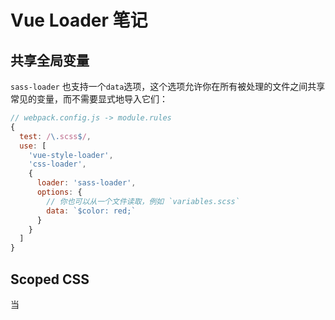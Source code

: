 # Vue Loader 笔记

## 共享全局变量

`sass-loader` 也支持一个`data`选项，这个选项允许你在所有被处理的文件之间共享常见的变量，而不需要显式地导入它们：

```javascript
// webpack.config.js -> module.rules
{
  test: /\.scss$/,
  use: [
    'vue-style-loader',
    'css-loader',
    {
      loader: 'sass-loader',
      options: {
        // 你也可以从一个文件读取，例如 `variables.scss`
        data: `$color: red;`
      }
    }
  ]
}
```
 
## Scoped CSS

当 <style> 标签有 scoped 属性时，它的 CSS 只作用于当前组件中的元素。

```html
<style scoped>
.example {
  color: red;
}
</style>

<template>
  <div class="example">hi</div>
</template>
```
### 子组件的根元素

    使用 scoped 后，父组件的样式将不会渗透到子组件中。不过一个子组件的根节点会同时受其父组件的 scoped CSS 和
    
    子组件的 scoped CSS 的影响。这样设计是为了让父组件可以从布局的角度出发，调整其子组件根元素的样式
    
### 语言块
 
`<template>`

* 默认语言：`html` 。

* 每个 `*.vue` 文件几乎都包含一个 `<template>` 块。

* `<template>` 内的内容字符串会被提取出来，用来编译进 `Vue` 组件内的 `template` 选项。
  
`<script>`

* 默认语言：`js`（默认ES2015也会通过Babel支持）。

* 每个 `*.vue` 文件几乎都包含一个 `<script>` 块。

* 脚本就像在`CommonJS`的环境中一样被执行（就像通过WebPACK中捆绑一个正常的`.js`模块）。就是说你可以 `require()` 其他的依赖项。

  由于默认支持 `ES2015` ，你也可以用 `import` 和 `export` 语法。

* 该脚本必须导出一个 `Vue.js` 组件选项对象，也支持导出一个用 `Vue.extend()` 创建的扩展构造函数，但首先是导出普通对象。
    
### ES6
  
  当 `vue-loader` 检测到 `babel-loader` 或者` buble-loader` 在项目中存在的时候，将会用它们去处理所有 `*.vue`
  
  文件的 `<script>` 部分，所以我们就可以在 `Vue` 组件中用 `ES2015` 。
  
```javascript
<script>
import ComponentA from './ComponentA.vue'
import ComponentB from './ComponentB.vue'

export default {
  components: {
    ComponentA,
    ComponentB
  }
}
</script>
```

在这里用的就是 `ES2015` 精简的语法定义个子组件。`{ ComponentA }` 是指 `{ ComponentA: ComponentA }` 。

Vue会被自动转为 `component-a`， 所以你就能在模板中引入组件 `<component-a>` 。

### scoped 属性

当 `<style>` 标签有 `scoped` 属性的时候，它的 `CSS` 就只能作用于当前的组件。这就像样式被封装在 `Shadow DOM` 内。这是用 `PostCSS` 转译实现的。
